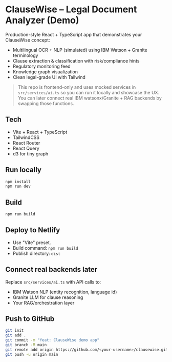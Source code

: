 
# ClauseWise – Legal Document Analyzer (Demo)

Production-style React + TypeScript app that demonstrates your ClauseWise concept:
- Multilingual OCR + NLP (simulated) using IBM Watson + Granite terminology
- Clause extraction & classification with risk/compliance hints
- Regulatory monitoring feed
- Knowledge graph visualization
- Clean legal-grade UI with Tailwind

> This repo is frontend-only and uses mocked services in `src/services/ai.ts` so you can run it locally and showcase the UX.
> You can later connect real IBM watsonx/Granite + RAG backends by swapping those functions.

## Tech
- Vite + React + TypeScript
- TailwindCSS
- React Router
- React Query
- d3 for tiny graph

## Run locally
```bash
npm install
npm run dev
```

## Build
```bash
npm run build
```

## Deploy to Netlify
- Use "Vite" preset.
- Build command: `npm run build`
- Publish directory: `dist`

## Connect real backends later
Replace `src/services/ai.ts` with API calls to:
- IBM Watson NLP (entity recognition, language id)
- Granite LLM for clause reasoning
- Your RAG/orchestration layer

## Push to GitHub
```bash
git init
git add .
git commit -m "feat: ClauseWise demo app"
git branch -M main
git remote add origin https://github.com/<your-username>/clausewise.git
git push -u origin main
```
